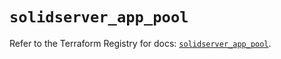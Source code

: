 # `solidserver_app_pool`

Refer to the Terraform Registry for docs: [`solidserver_app_pool`](https://registry.terraform.io/providers/efficientip-labs/solidserver/1.1.25/docs/resources/app_pool).
